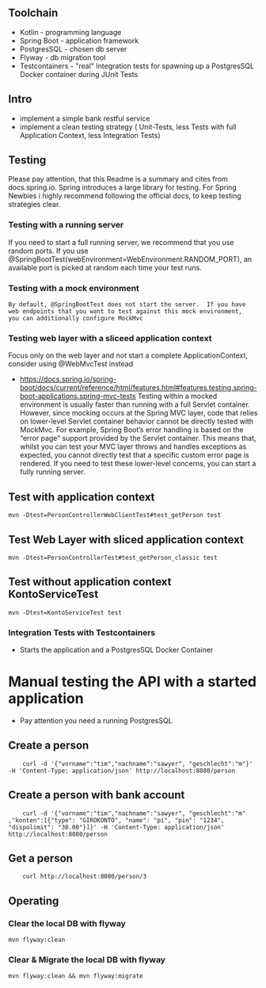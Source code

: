 ## Toolchain
- Kotlin - programming language
- Spring Boot - application framework
- PostgresSQL - chosen db server
- Flyway - db migration tool
- Testcontainers - "real" Integration tests for spawning up a PostgresSQL Docker container during JUnit Tests

## Intro
 - implement a simple bank restful service
 - implement a clean testing strategy ( Unit-Tests, less Tests with full Application Context, less Integration Tests)
 

## Testing
Please pay attention, that this Readme is a summary and cites from docs.spring.io.
Spring introduces a large library for testing.
For Spring Newbies i highly recommend following the official docs, to keep testing strategies clear.

### Testing with a running server
If you need to start a full running server, we recommend that you use random ports.
If you use @SpringBootTest(webEnvironment=WebEnvironment.RANDOM_PORT), an available port is picked at random each time your test runs.

### Testing with a mock environment
`By default, @SpringBootTest does not start the server. 
If you have web endpoints that you want to test against this mock environment, 
you can additionally configure MockMvc`

### Testing web layer with a sliceed application context 
Focus only on the web layer and not start a complete ApplicationContext, consider using @WebMvcTest instead
  - https://docs.spring.io/spring-boot/docs/current/reference/html/features.html#features.testing.spring-boot-applications.spring-mvc-tests
Testing within a mocked environment is usually faster than running with a full Servlet container.
However, since mocking occurs at the Spring MVC layer, 
code that relies on lower-level Servlet container behavior cannot be directly tested with MockMvc.
For example, Spring Boot’s error handling is based on the “error page” support provided by the Servlet container. 
This means that, whilst you can test your MVC layer throws and handles exceptions as expected, you cannot directly test 
that a specific custom error page is rendered. If you need to test these lower-level concerns, you can start a 
fully running server.

## Test with application context
```
mvn -Dtest=PersonControllerWebClientTest#test_getPerson test
```

## Test Web Layer with sliced application context
```
mvn -Dtest=PersonControllerTest#test_getPerson_classic test
```
## Test without application context KontoServiceTest
```
mvn -Dtest=KontoServiceTest test
```

### Integration Tests with Testcontainers
- Starts the application and a PostgresSQL Docker Container

# Manual testing the API with a started application
- Pay attention you need a running PostgresSQL

## Create a person
```
    curl -d '{"vorname":"tim","nachname":"sawyer", "geschlecht":"m"}' -H 'Content-Type: application/json' http://localhost:8080/person
```

## Create a person with bank account
```
    curl -d '{"vorname":"tim","nachname":"sawyer", "geschlecht":"m" ,"konten":[{"type": "GIROKONTO", "name": "pi", "pin": "1234", "dispolimit": "30.00"}]}' -H 'Content-Type: application/json' http://localhost:8080/person
```

## Get a person
```
    curl http://localhost:8080/person/3
```

## Operating
### Clear the local DB with flyway
```
mvn flyway:clean
```
### Clear & Migrate the local DB with flyway
```
mvn flyway:clean && mvn flyway:migrate
```